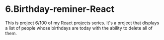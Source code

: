 # 6.Birthday-reminer-React
This is project 6/100 of my React projects series. It's a project that displays a list of people whose birthdays are today with the ability to delete all of them.